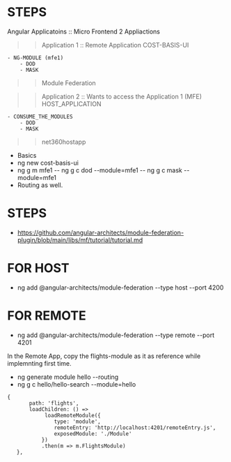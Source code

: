 # STEPS

Angular Applicatoins :: Micro Frontend
2 Appliactions

> > Application 1 :: Remote Application
> > COST-BASIS-UI

    - NG-MODULE (mfe1)
        - DOD
        - MASK

> > Module Federation

> > Application 2 :: Wants to access the Application 1 (MFE)
> > HOST_APPLICATION

    - CONSUME_THE_MODULES
        - DOD
        - MASK

> > net360hostapp

- Basics
- ng new cost-basis-ui
- ng g m mfe1
  -- ng g c dod --module=mfe1
  -- ng g c mask --module=mfe1
- Routing as well.

# STEPS

- https://github.com/angular-architects/module-federation-plugin/blob/main/libs/mf/tutorial/tutorial.md

# FOR HOST

- ng add @angular-architects/module-federation --type host --port 4200

# FOR REMOTE

- ng add @angular-architects/module-federation --type remote --port 4201

In the Remote App, copy the flights-module as it as reference while implemnting first time.

- ng generate module hello --routing
- ng g c hello/hello-search --module=hello

```
{
       path: 'flights',
       loadChildren: () =>
            loadRemoteModule({
               type: 'module',
               remoteEntry: 'http://localhost:4201/remoteEntry.js',
               exposedModule: './Module'
           })
           .then(m => m.FlightsModule)
   },
```

